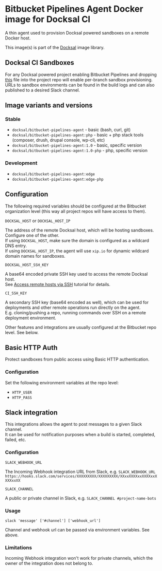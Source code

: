 # Bitbucket Pipelines Agent Docker image for Docksal CI

A thin agent used to provision Docksal powered sandboxes on a remote Docker host.

This image(s) is part of the [Docksal](http://docksal.io) image library.


## Docksal CI Sandboxes

For any Docksal powered project enabling Bitbucket Pipelines and dropping [this](bitbucket-pipelines.yml) file 
into the project repo will enable per-branch sandbox provisioning.
URLs to sandbox environments can be found in the build logs and can also published to a desired Slack channel.


## Image variants and versions

### Stable

- `docksal/bitbucket-pipelines-agent` - basic (bash, curl, git)
- `docksal/bitbucket-pipelines-agent:php` - basic + php stack tools (composer, drush, drupal console, wp-cli, etc)
- `docksal/bitbucket-pipelines-agent:1.0` - basic, specific version
- `docksal/bitbucket-pipelines-agent:1.0-php` - php, specific version

### Development

- `docksal/bitbucket-pipelines-agent:edge`
- `docksal/bitbucket-pipelines-agent:edge-php`


## Configuration

The following required variables should be configured at the Bitbucket organization level (this way all
project repos will have access to them). 

`DOCKSAL_HOST` or `DOCKSAL_HOST_IP`

The address of the remote Docksal host, which will be hosting sandboxes. Configure one of the other.  
If using `DOCKSAL_HOST`, make sure the domain is configured as a wildcard DNS entry.  
If using `DOCKSAL_HOST_IP`, the agent will use `xip.io` for dynamic wildcard domain names for sandboxes. 

`DOCKSAL_HOST_SSH_KEY`

A base64 encoded private SSH key used to access the remote Docksal host.  
See [Access remote hosts via SSH](https://confluence.atlassian.com/bitbucket/access-remote-hosts-via-ssh-847452940.html) 
tutorial for details.

`CI_SSH_KEY`

A secondary SSH key (base64 encoded as well), which can be used for deployments and other remote operations run directly 
on the agent.  
E.g. cloning/pushing a repo, running commands over SSH on a remote deployment environment.

Other features and integrations are usually configured at the Bitbucket repo level. See below.


## Basic HTTP Auth

Protect sandboxes from public access using Basic HTTP authentication.

### Configuration

Set the following environment variables at the repo level:

- `HTTP_USER`
- `HTTP_PASS`


## Slack integration

This integrations allows the agent to post messages to a given Slack channel.  
It can be used for notification purposes when a build is started, completed, failed, etc.

### Configuration

`SLACK_WEBHOOK_URL`

The Incoming Webhook integration URL from Slack, 
e.g. `SLACK_WEBHOOK_URL https://hooks.slack.com/services/XXXXXXXXX/XXXXXXXXX/XXxxXXXXxxXXXXxxXXXXxxXX`

`SLACK_CHANNEL`

A public or private channel in Slack, e.g. `SLACK_CHANNEL #project-name-bots`

### Usage

`slack 'message' ['#channel'] ['webhook_url']`

Channel and webhook url can be passed via environment variables. See above. 

### Limitations

Incoming Webhook integration won't work for private channels, which the owner of the integration does not belong to.
